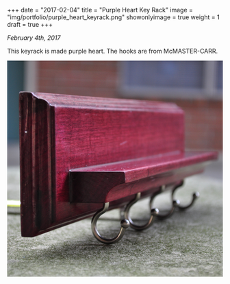 +++
date = "2017-02-04"
title = "Purple Heart Key Rack"
image = "img/portfolio/purple_heart_keyrack.png"
showonlyimage = true
weight = 1
draft = true
+++

*February 4th, 2017*

This keyrack is made purple heart. The hooks are from McMASTER-CARR.

![Purple Heart Key Rack][1]

[1]: /img/portfolio/purple_heart_keyrack.png
